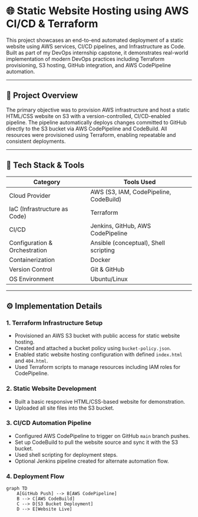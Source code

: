 # 🌐 Static Website Hosting using AWS CI/CD & Terraform

This project showcases an end-to-end automated deployment of a static website using AWS services, CI/CD pipelines, and Infrastructure as Code. Built as part of my DevOps internship capstone, it demonstrates real-world implementation of modern DevOps practices including Terraform provisioning, S3 hosting, GitHub integration, and AWS CodePipeline automation.

---

## 🚀 Project Overview

The primary objective was to provision AWS infrastructure and host a static HTML/CSS website on S3 with a version-controlled, CI/CD-enabled pipeline. The pipeline automatically deploys changes committed to GitHub directly to the S3 bucket via AWS CodePipeline and CodeBuild. All resources were provisioned using Terraform, enabling repeatable and consistent deployments.

---

## 🧰 Tech Stack & Tools

| Category | Tools Used |
|----------|------------|
| Cloud Provider | AWS (S3, IAM, CodePipeline, CodeBuild) |
| IaC (Infrastructure as Code) | Terraform |
| CI/CD | Jenkins, GitHub, AWS CodePipeline |
| Configuration & Orchestration | Ansible (conceptual), Shell scripting |
| Containerization | Docker |
| Version Control | Git & GitHub |
| OS Environment | Ubuntu/Linux |

---


## ⚙️ Implementation Details

### 1. **Terraform Infrastructure Setup**
- Provisioned an AWS S3 bucket with public access for static website hosting.
- Created and attached a bucket policy using `bucket-policy.json`.
- Enabled static website hosting configuration with defined `index.html` and `404.html`.
- Used Terraform scripts to manage resources including IAM roles for CodePipeline.

### 2. **Static Website Development**
- Built a basic responsive HTML/CSS-based website for demonstration.
- Uploaded all site files into the S3 bucket.

### 3. **CI/CD Automation Pipeline**
- Configured AWS CodePipeline to trigger on GitHub `main` branch pushes.
- Set up CodeBuild to pull the website source and sync it with the S3 bucket.
- Used shell scripting for deployment steps.
- Optional Jenkins pipeline created for alternate automation flow.

### 4. **Deployment Flow**
```mermaid
graph TD
    A[GitHub Push] --> B[AWS CodePipeline]
    B --> C[AWS CodeBuild]
    C --> D[S3 Bucket Deployment]
    D --> E[Website Live]
